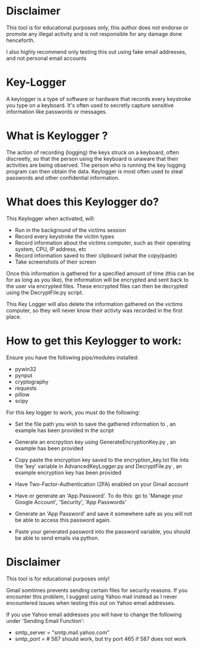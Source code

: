 # Disclaimer
This tool is for educational purposes only, this author does not endorse or promote any illegal activity and is not responsible for any damage done henceforth.

I also highly recommend only testing this out using fake email addresses, and not personal email accounts

# Key-Logger
A keylogger is a type of software or hardware that records every keystroke you type on a keyboard. It's often used to secretly capture sensitive information like passwords or messages.

# What is Keylogger ?
The action of recording (logging) the keys struck on a keyboard, often discreetly, so that the person using the keyboard is unaware that their activities are being observed. The person who is running the key logging program can then obtain the data. Keylogger is most often used to steal passwords and other confidential information.

# What does this Keylogger do?
This Keylogger when activated, will: 
- Run in the background of the victims session 
- Record every keystroke the victim types
- Record information about the victims computer, such as their operating system, CPU, IP address, etc
- Record information saved to their clipboard (what the copy/paste)
- Take screenshots of their screen

Once this information is gathered for a specified amount of time (this can be for as long as you like), the information will be encrypted and sent back to the user via encrypted files. These encrypted files can then be decrypted using the DecryptFile.py script.

This Key Logger will also delete the information gathered on the victims computer, so they will never know their activty was recorded in the first place.

# How to get this Keylogger to work:
Ensure you have the following pips/modules installed:
- pywin32
- pynput
- cryptography
- requests
- pillow
- scipy

For this key logger to work, you must do the following:

- Set the file path you wish to save the gathered information to , an example has been provided in the script
  
- Generate an encrpytion key using GenerateEncryptionKey.py , an example has been provided
  
- Copy paste the encryption key saved to the encryption_key.txt file into the 'key' variable in AdvancedKeyLogger.py and DecryptFile.py , an example encryption key has been provided

- Have Two-Factor-Authentication (2FA) enabled on your Gmail account

- Have or generate an 'App Password'. To do this: go to 'Manage your Google Account', 'Security', 'App Passwords'

- Generate an 'App Password' and save it somewhere safe as you will not be able to access this password again.

- Paste your generated password into the password variable, you should be able to send emails via python.

# Disclaimer
This tool is for educational purposes only!

Gmail somtimes prevents sending certain files for security reasons. If you encounter this problem, I suggest using Yahoo mail instead as I never encountered issues when testing this out on Yahoo email addresses.

If you use Yahoo email addresses you will have to change the following under 'Sending Email Function':
- smtp_server = "smtp.mail.yahoo.com"
- smtp_port = # 587 should work, but try port 465 if 587 does not work


